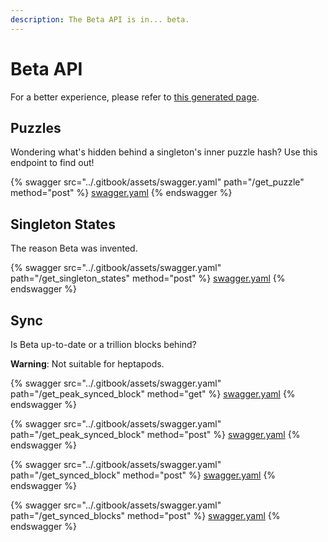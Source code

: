 ```yaml
---
description: The Beta API is in... beta.
---
```


# Beta API

For a better experience, please refer to [this generated page](https://app.swaggerhub.com/apis-docs/Yakuhito/BetaAPI/1.0).

## Puzzles

Wondering what's hidden behind a singleton's inner puzzle hash? Use this endpoint to find out!

{% swagger src="../.gitbook/assets/swagger.yaml" path="/get_puzzle" method="post" %}
[swagger.yaml](../.gitbook/assets/swagger.yaml)
{% endswagger %}

## Singleton States

The reason Beta was invented.

{% swagger src="../.gitbook/assets/swagger.yaml" path="/get_singleton_states" method="post" %}
[swagger.yaml](../.gitbook/assets/swagger.yaml)
{% endswagger %}

## Sync

Is Beta up-to-date or a trillion blocks behind?

**Warning**: Not suitable for heptapods.

{% swagger src="../.gitbook/assets/swagger.yaml" path="/get_peak_synced_block" method="get" %}
[swagger.yaml](../.gitbook/assets/swagger.yaml)
{% endswagger %}

{% swagger src="../.gitbook/assets/swagger.yaml" path="/get_peak_synced_block" method="post" %}
[swagger.yaml](../.gitbook/assets/swagger.yaml)
{% endswagger %}

{% swagger src="../.gitbook/assets/swagger.yaml" path="/get_synced_block" method="post" %}
[swagger.yaml](../.gitbook/assets/swagger.yaml)
{% endswagger %}

{% swagger src="../.gitbook/assets/swagger.yaml" path="/get_synced_blocks" method="post" %}
[swagger.yaml](../.gitbook/assets/swagger.yaml)
{% endswagger %}
